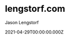 ---
title: lengstorf.com
github: https://github.com/jlengstorf/lengstorf.com
demo: https://www.lengstorf.com/
license: MIT
author: Jason Lengstorf
author_link: ''
author_twitter: jlengstorf
date: 2021-04-29T00:00:00.000Z
ssg:
  - Gatsby
cms: null
css: null
archetype:
  - Blog
description: Source for lengstorf.com, Jason Lengstorf's personal site.
draft: false
publish_date: '2012-10-07T02:44:31Z'
update_date: '2021-01-02T01:46:10Z'
github_star: 217
github_fork: 55
---